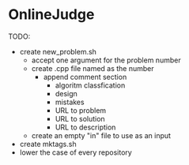 # OnlineJudge
TODO:
* create new_problem.sh
    * accept one argument for the problem number
    * create .cpp file named as the number
        * append comment section
            * algoritm classfication
            * design
            * mistakes
            * URL to problem
            * URL to solution
            * URL to description
    * create an empty "in" file to use as an input
* create mktags.sh
* lower the case of every repository
